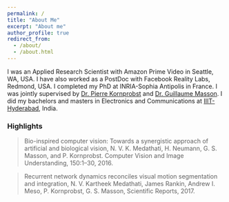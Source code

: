 ```yaml
---
permalink: /
title: "About Me"
excerpt: "About me"
author_profile: true
redirect_from: 
  - /about/
  - /about.html
---
```


I was an Applied Research Scientist with Amazon Prime Video in Seattle, WA, USA. I have also worked as a PostDoc with Facebook Reality Labs, Redmond, USA. I completed my PhD at INRIA-Sophia Antipolis in France. I was jointly supervised by [Dr. Pierre Kornprobst](https://team.inria.fr/biovision/pierre-kornprobst/) and [Dr. Guillaume Masson](http://www.int.univ-amu.fr/MASSON-Guillaume). I did my bachelors and masters in Electronics and Communications at [IIIT-Hyderabad](https://www.iiit.ac.in/), India.



### Highlights
> Bio-inspired computer vision: Towards a synergistic approach of artificial and biological vision, N. V. K. Medathati, H. Neumann, G. S. Masson, and P. Kornprobst. Computer Vision and Image Understanding, 150:1–30, 2016. 

> Recurrent network dynamics reconciles visual motion segmentation and integration, N. V. Kartheek Medathati, James Rankin, Andrew I. Meso, P. Kornprobst, G. S. Masson, Scientific Reports, 2017.






